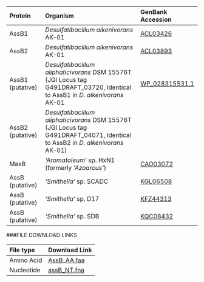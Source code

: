 Protein | Organism | GenBank Accession |
 :--- | :--- | :--- |
| AssB1 | *Desulfatibacillum alkenivorans* AK-01 | [ACL03426](http://www.ncbi.nlm.nih.gov/protein/ACL03426) |
| AssB2 | *Desulfatibacillum alkenivorans* AK-01 | [ACL03893](http://www.ncbi.nlm.nih.gov/protein/ACL03893) |
| AssB1 (putative) | *Desulfatibacillum aliphaticivorans* DSM 15576T (JGI Locus tag G491DRAFT_03720, Identical to AssB1 in _D. alkenivorans_ AK-01 | [WP_028315531.1](http://www.ncbi.nlm.nih.gov/protein/WP_028315531.1)|
| AssB2 (putative) | *Desulfatibacillum aliphaticivorans* DSM 15576T (JGI Locus tag G491DRAFT_04071, Identical to AssB2 in _D. alkenivorans_ AK-01) | [](http://www.ncbi.nlm.nih.gov/protein/) |
| MasB | *‘Aromatoleum’* sp. HxN1 (formerly _'Azoarcus'_) | [CAO03072](http://www.ncbi.nlm.nih.gov/protein/CAO03072) |
| AssB (putative) | *‘Smithella’* sp.  SCADC | [KGL06508](http://www.ncbi.nlm.nih.gov/protein/KGL06508) |
| AssB (putative) | *‘Smithella’* sp.  D17 | [KFZ44313](http://www.ncbi.nlm.nih.gov/protein/KFZ44313) |
| AssB (putative) | *‘Smithella’* sp.  SDB | [KQC08432](http://www.ncbi.nlm.nih.gov/protein/KQC08432) |
###FILE DOWNLOAD LINKS

 File type | Download Link |
 :--- | :---------- | 
| Amino Acid | [AssB_AA.faa](amino_acid/AssB_AA.faa) |
| Nucleotide | [assB_NT.fna](nucleotide/assB_NT.fna) |
